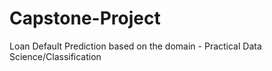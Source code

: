 # Capstone-Project
Loan Default Prediction based on the domain - Practical Data Science/Classification
